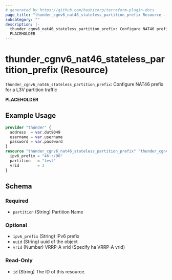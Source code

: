 ```yaml
---
# generated by https://github.com/hashicorp/terraform-plugin-docs
page_title: "thunder_cgnv6_nat46_stateless_partition_prefix Resource - terraform-provider-thunder"
subcategory: ""
description: |-
  thunder_cgnv6_nat46_stateless_partition_prefix: Configure NAT46 prefix for a L3V partition traffic
  PLACEHOLDER
---
```


# thunder_cgnv6_nat46_stateless_partition_prefix (Resource)

`thunder_cgnv6_nat46_stateless_partition_prefix`: Configure NAT46 prefix for a L3V partition traffic

__PLACEHOLDER__

## Example Usage

```terraform
provider "thunder" {
  address  = var.dut9049
  username = var.username
  password = var.password
}
resource "thunder_cgnv6_nat46_stateless_partition_prefix" "thunder_cgnv6_nat46_stateless_partition_prefix" {
  ipv6_prefix = "46::/96"
  partition   = "test"
  vrid        = 3
}
```

<!-- schema generated by tfplugindocs -->
## Schema

### Required

- `partition` (String) Partition Name

### Optional

- `ipv6_prefix` (String) IPv6 prefix
- `uuid` (String) uuid of the object
- `vrid` (Number) VRRP-A vrid (Specify ha VRRP-A vrid)

### Read-Only

- `id` (String) The ID of this resource.


